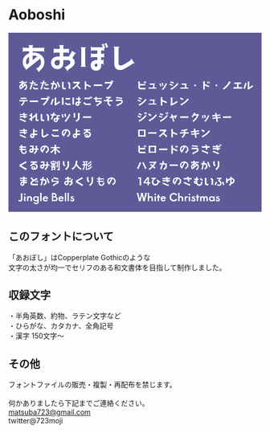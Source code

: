 # Aoboshi

<img src="./aoboshi_sample.png" />



<h2>このフォントについて</h2>
「あおぼし」はCopperplate Gothicのような<br />
文字の太さが均一でセリフのある和文書体を目指して制作しました。<br />


<h2>収録文字</h2>

・半角英数、約物、ラテン文字など<br />
・ひらがな、カタカナ、全角記号<br />
・漢字 150文字〜<br />

<h2>その他</h2>

フォントファイルの販売・複製・再配布を禁じます。<br />
<br />
何かありましたら下記までご連絡ください。<br />
matsuba723@gmail.com<br />
twitter@723moji<br />
